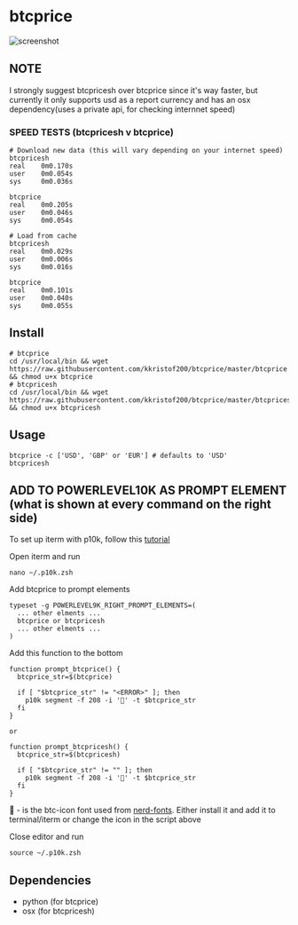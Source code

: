 # btcprice

![screenshot](https://i.imgur.com/3jPwKR7.png)

## NOTE
I strongly suggest btcpricesh over btcprice since it's way faster, but currently it only supports usd as a report currency and has an osx dependency(uses a private api, for checking internnet speed)

### SPEED TESTS (btcpricesh v btcprice)
~~~~
# Download new data (this will vary depending on your internet speed)
btcpricesh
real    0m0.170s
user    0m0.054s
sys     0m0.036s

btcprice
real    0m0.205s
user    0m0.046s
sys     0m0.054s

# Load from cache
btcpricesh
real    0m0.029s
user    0m0.006s
sys     0m0.016s

btcprice
real    0m0.101s
user    0m0.040s
sys     0m0.055s
~~~~

## Install
~~~~shell
# btcprice
cd /usr/local/bin && wget https://raw.githubusercontent.com/kkristof200/btcprice/master/btcprice && chmod u+x btcprice
# btcpricesh
cd /usr/local/bin && wget https://raw.githubusercontent.com/kkristof200/btcprice/master/btcpricesh && chmod u+x btcpricesh
~~~~

## Usage
~~~~shell
btcprice -c ['USD', 'GBP' or 'EUR'] # defaults to 'USD'
btcpricesh
~~~~

## ADD TO POWERLEVEL10K AS PROMPT ELEMENT (what is shown at every command on the right side)
To set up iterm with p10k, follow this [tutorial](https://gist.github.com/kevin-smets/8568070)

Open iterm and run
~~~~shell
nano ~/.p10k.zsh
~~~~

Add btcprice to prompt elements
~~~~shell
typeset -g POWERLEVEL9K_RIGHT_PROMPT_ELEMENTS=(
  ... other elments ...
  btcprice or btcpricesh
  ... other elments ...
)
~~~~

Add this function to the bottom
~~~~shell
function prompt_btcprice() {
  btcprice_str=$(btcprice)

  if [ "$btcprice_str" != "<ERROR>" ]; then
    p10k segment -f 208 -i '' -t $btcprice_str
  fi
}

or

function prompt_btcpricesh() {
  btcprice_str=$(btcpricesh)

  if [ "$btcprice_str" != "" ]; then
    p10k segment -f 208 -i '' -t $btcprice_str
  fi
}
~~~~
 - is the btc-icon font used from [nerd-fonts](https://github.com/ryanoasis/nerd-fonts). Either install it and add it to terminal/iterm or change the icon in the script above

Close editor and run
~~~~shell
source ~/.p10k.zsh
~~~~

## Dependencies
- python (for btcprice)
- osx (for btcpricesh)
